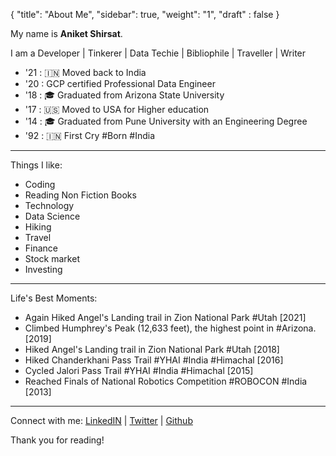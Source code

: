 {
    "title": "About Me",
    "sidebar": true,
    "weight": "1",
    "draft" : false
}

My name is **Aniket Shirsat**.  </br>

I am a
Developer | Tinkerer | Data Techie | Bibliophile | Traveller | Writer

* '21 : 🇮🇳 Moved back to India
* '20 : GCP certified Professional Data Engineer
* '18 : 🎓 Graduated from Arizona State University
* '17 : 🇺🇸 Moved to USA for Higher education
* '14 : 🎓 Graduated from Pune University with an Engineering Degree
* '92 : 🇮🇳 First Cry #Born #India
___
Things I like:
* Coding
* Reading Non Fiction Books
* Technology
* Data Science
* Hiking
* Travel
* Finance
* Stock market
* Investing
___
Life's Best Moments:
* Again Hiked Angel's Landing trail in Zion National Park #Utah [2021]
* Climbed Humphrey's Peak (12,633 feet), the highest point in #Arizona. [2019]
* Hiked Angel's Landing trail in Zion National Park #Utah [2018]
* Hiked Chanderkhani Pass Trail #YHAI #India #Himachal [2016]
* Cycled Jalori Pass Trail #YHAI #India #Himachal [2015]
* Reached Finals of National Robotics Competition #ROBOCON #India [2013]
___
Connect with me:
[LinkedIN](https://www.linkedin.com/in/aniketshirsat/)  |
[Twitter](https://twitter.com/an1ke7) |
[Github](https://github.com/an1ke7)

Thank you for reading!

